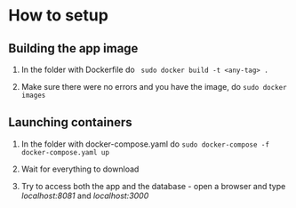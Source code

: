 # How to setup

Building the app image
---

1. In the folder with Dockerfile do ``` sudo docker build -t <any-tag> .```

2. Make sure there were no errors and you have the image, do ```sudo docker images```

Launching containers
---

1. In the folder with docker-compose.yaml do ```sudo docker-compose -f docker-compose.yaml up```

2. Wait for everything to download

3. Try to access both the app and the database - open a browser and type *localhost:8081* and *localhost:3000*

